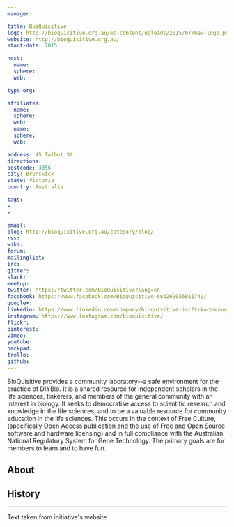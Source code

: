 ```yaml
---
manager:

title: BuiQuisitive
logo: http://bioquisitive.org.au/wp-content/uploads/2015/07/new-logo.png
website: http://bioquisitive.org.au/
start-date: 2015

host:
  name:
  sphere:
  web:

type-org:

affiliates:
  name:
  sphere:
  web:
  name:
  sphere:
  web:

address: 45 Talbot St.
directions:
postcode: 3056
city: Brunswick
state: Victoria
country: Australia

tags:
-
-

email:
blog: http://bioquisitive.org.au/category/blog/
rss:
wiki:
forum:
mailinglist:
irc:
gitter:
slack:
meetup:
twitter: https://twitter.com/BioQuisitive?lang=en
facebook: https://www.facebook.com/BioQuisitive-684269055011742/
google+:
linkedin: https://www.linkedin.com/company/bioquisitive-inc?trk=company_logo
instagram: https://www.instagram.com/bioquisitive/
flickr:
pinterest:
vimeo:
youtube:
hackpad:
trello:
github:
---
```

BioQuisitive provides a community laboratory--a safe environment for the practice of DIYBio. It is a shared resource for independent scholars in the life sciences, tinkerers, and members of the general community with an interest in biology. It seeks to democratise access to scientific research and knowledge in the life sciences, and to be a valuable resource for community education in the life sciences. This occurs in the context of Free Culture, (specifically Open Access publication and the use of Free and Open Source software and hardware licensing) and in full compliance with the Australian National Regulatory System for Gene Technology. The primary goals are for members to learn and to have fun.

## About

## History

---
Text taken from initiative's website
